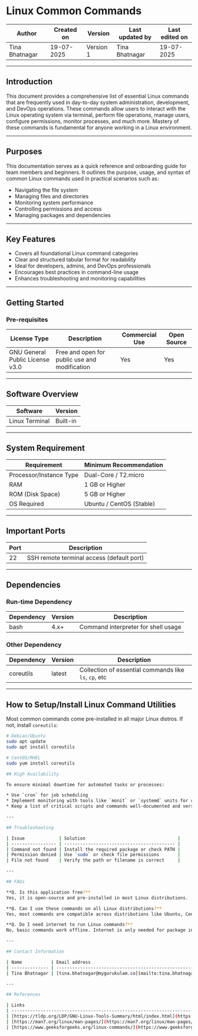 # Linux Common Commands

| Author          | Created on | Version   | Last updated by | Last edited on |
|----------------|------------|-----------|------------------|----------------|
| Tina Bhatnagar | 19-07-2025 | Version 1 | Tina Bhatnagar   | 19-07-2025     |

---

## Introduction

This document provides a comprehensive list of essential Linux commands that are frequently used in day-to-day system administration, development, and DevOps operations. These commands allow users to interact with the Linux operating system via terminal, perform file operations, manage users, configure permissions, monitor processes, and much more. Mastery of these commands is fundamental for anyone working in a Linux environment.

---

## Purposes

This documentation serves as a quick reference and onboarding guide for team members and beginners. It outlines the purpose, usage, and syntax of common Linux commands used in practical scenarios such as:

- Navigating the file system
- Managing files and directories
- Monitoring system performance
- Controlling permissions and access
- Managing packages and dependencies

---

## Key Features

- Covers all foundational Linux command categories
- Clear and structured tabular format for readability
- Ideal for developers, admins, and DevOps professionals
- Encourages best practices in command-line usage
- Enhances troubleshooting and monitoring capabilities

---

## Getting Started

### Pre-requisites

| License Type               | Description                                    | Commercial Use | Open Source |
|----------------------------|------------------------------------------------|----------------|-------------|
| GNU General Public License v3.0 | Free and open for public use and modification | Yes            | Yes         |

---

## Software Overview

| Software       | Version    |
|----------------|------------|
| Linux Terminal | Built-in   |

---

## System Requirement

| Requirement             | Minimum Recommendation    |
|--------------------------|---------------------------|
| Processor/Instance Type  | Dual-Core / T2.micro       |
| RAM                      | 1 GB or Higher             |
| ROM (Disk Space)         | 5 GB or Higher             |
| OS Required              | Ubuntu / CentOS (Stable)   |

---

## Important Ports

| Port | Description                                  |
|------|----------------------------------------------|
| 22   | SSH remote terminal access (default port)    |

---

## Dependencies

### Run-time Dependency

| Dependency | Version | Description                         |
|------------|---------|-------------------------------------|
| bash       | 4.x+    | Command interpreter for shell usage |

### Other Dependency

| Dependency  | Version | Description                                           |
|-------------|---------|-------------------------------------------------------|
| coreutils   | latest  | Collection of essential commands like `ls`, `cp`, etc |

---

## How to Setup/Install Linux Command Utilities

Most common commands come pre-installed in all major Linux distros. If not, install `coreutils`:

```bash
# Debian/Ubuntu
sudo apt update
sudo apt install coreutils

# CentOS/RHEL
sudo yum install coreutils

## High Availability

To ensure minimal downtime for automated tasks or processes:

* Use `cron` for job scheduling
* Implement monitoring with tools like `monit` or `systemd` units for custom scripts
* Keep a list of critical scripts and commands well-documented and version-controlled

---

## Troubleshooting

| Issue             | Solution                                   |
| ----------------- | ------------------------------------------ |
| Command not found | Install the required package or check PATH |
| Permission denied | Use `sudo` or check file permissions       |
| File not found    | Verify the path or filename is correct     |

---

## FAQs

**Q. Is this application free?**
Yes, it is open-source and pre-installed in most Linux distributions.

**Q. Can I use these commands on all Linux distributions?**
Yes, most commands are compatible across distributions like Ubuntu, CentOS, Debian, etc.

**Q. Do I need internet to run Linux commands?**
No, basic commands work offline. Internet is only needed for package installation and updates.

---

## Contact Information

| Name           | Email address                                                         |
| -------------- | --------------------------------------------------------------------- |
| Tina Bhatnagar | [tina.bhatnagar@mygurukulam.co](mailto:tina.bhatnagar@mygurukulam.co) |

---

## References

| Links                                                                                                                        | Descriptions                    |
| ---------------------------------------------------------------------------------------------------------------------------- | ------------------------------- |
| [https://tldp.org/LDP/GNU-Linux-Tools-Summary/html/index.html](https://tldp.org/LDP/GNU-Linux-Tools-Summary/html/index.html) | Linux command documentation     |
| [https://man7.org/linux/man-pages/](https://man7.org/linux/man-pages/)                                                       | Manual pages for Linux commands |
| [https://www.geeksforgeeks.org/linux-commands/](https://www.geeksforgeeks.org/linux-commands/)                               | Tutorials and examples          |


